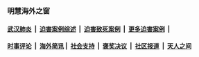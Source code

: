 
### 明慧海外之窗

####  [武汉肺炎](indexes/365.md?t=01041600) &nbsp;|&nbsp;  [迫害案例综述](indexes/328.md?t=01041600) &nbsp;|&nbsp; [迫害致死案例](indexes/277.md?t=01041600)  &nbsp;|&nbsp; [更多迫害案例](indexes/81.md?t=01041600)  &nbsp;|&nbsp; 
####  [时事评论](indexes/251.md?t=01041600) &nbsp;|&nbsp; [海外简讯](indexes/245.md?t=01041600)&nbsp;|&nbsp;  [社会支持](indexes/140.md?t=01041600) &nbsp;|&nbsp; [褒奖决议](indexes/282.md?t=01041600) &nbsp;|&nbsp; [社区报道](indexes/91.md?t=01041600)  &nbsp;|&nbsp; [天人之间](indexes/78.md?t=01041600) 

